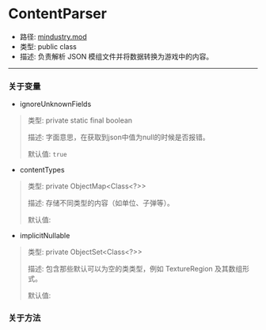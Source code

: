 # ContentParser
- 路径: [mindustry.mod](../mod.md)
- 类型: public class
- 描述: 负责解析 JSON 模组文件并将数据转换为游戏中的内容。

---

### 关于变量
- ignoreUnknownFields
> 类型: private static final boolean
> 
> 描述: 字面意思，在获取到json中值为null的时候是否报错。
> 
> 默认值: `true`
> 

- contentTypes
> 类型: private ObjectMap<Class<?>>
> 
> 描述: 存储不同类型的内容（如单位、子弹等）。
> 
> 默认值: 
> 

- implicitNullable
> 类型: private ObjectSet<Class<?>>
>
> 描述: 包含那些默认可以为空的类类型，例如 TextureRegion 及其数组形式。
>
> 默认值:
>

### 关于方法


